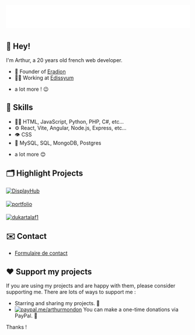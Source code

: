 <h1 align="center">
  <img src="https://raw.githubusercontent.com/arthur-mdn/arthur-mdn/main/name.svg" alt="Arthur Mondon" />
</h1>


## 👋 Hey! 
I'm Arthur, a 20 years old french web developer.

- 🦔 Founder of [Eradion](https://eradion.fr)
- 👨‍💻 Working at [Edissyum](https://edissyum.com)
+ a lot more ! 😉

## 🙌 Skills
- 👨‍💻 HTML, JavaScript, Python, PHP, C#, etc...
- ⚙️ React, Vite, Angular, Node.js, Express, etc...
- 👁️ CSS
- 💽 MySQL, SQL, MongoDB, Postgres
+ a lot more 😊

## 🗂️ Highlight Projects
<a href="https://github.com/arthur-mdn/DisplayHub">
  <img align="center" src="https://github-readme-stats.vercel.app/api/pin/?username=arthur-mdn&repo=DisplayHub&show_icons=true&line_height=27&show_owner=true&title_color=6aa6f8&text_color=8a919a&icon_color=6aa6f8&bg_color=22272e" alt="DisplayHub" />
</a>
<br>
<br>
<a href="https://github.com/arthur-mdn/portfolio">
  <img align="center" src="https://github-readme-stats.vercel.app/api/pin/?username=arthur-mdn&repo=portfolio&show_icons=true&line_height=27&show_owner=true&title_color=6aa6f8&text_color=8a919a&icon_color=6aa6f8&bg_color=22272e" alt="portfolio" />
</a>
<br>
<br>
<a href="https://github.com/arthur-mdn/kartf1">
  <img align="center" src="https://github-readme-stats.vercel.app/api/pin/?username=arthur-mdn&repo=kartf1&show_icons=true&line_height=27&show_owner=true&title_color=6aa6f8&text_color=8a919a&icon_color=6aa6f8&bg_color=22272e" alt="dukartalaf1" />
</a>

## ✉️ Contact
- [Formulaire de contact](https://mondon.pro/contact) 

## ❤️ Support my projects 
If you are using my projects and are happy with them, please consider supporting me. There are lots of ways to support me :
*   Starring and sharing my projects. 🚀
*   [![paypal.me/arthurmondon](https://ionicabizau.github.io/badges/paypal.svg)](https://www.paypal.me/arthurmondon) You can make a one-time donations via PayPal. 🍵

Thanks !


<!-- 
Crédits :
https://github.com/martonlederer/
https://github.com/anuraghazra/github-readme-stats
-->
